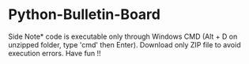 # Python-Bulletin-Board

Side Note* code is executable only through Windows CMD (Alt + D on unzipped folder, type 'cmd' then Enter). Download only ZIP file to avoid execution errors. Have fun !!
